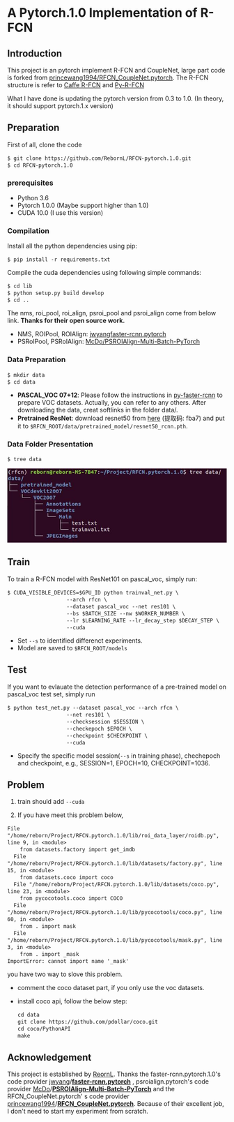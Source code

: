 # A Pytorch.1.0 Implementation of R-FCN

## Introduction

This project is an pytorch implement R-FCN and CoupleNet, large part code is forked from [princewang1994/RFCN_CoupleNet.pytorch](https://github.com/princewang1994/RFCN_CoupleNet.pytorch). The R-FCN structure is refer to [Caffe R-FCN](https://github.com/daijifeng001/R-FCN) and [Py-R-FCN](https://github.com/YuwenXiong/py-R-FCN)

What I have done is updating the pytorch version from 0.3 to 1.0. (In theory, it should support pytorch.1.x version)


## Preparation


First of all, clone the code
```
$ git clone https://github.com/RebornL/RFCN-pytorch.1.0.git
$ cd RFCN-pytorch.1.0
```

### prerequisites

* Python 3.6
* Pytorch 1.0.0 (Maybe support higher than 1.0)
* CUDA 10.0 (I use this version)

### Compilation

Install all the python dependencies using pip:

```
$ pip install -r requirements.txt
```

Compile the cuda dependencies using following simple commands:

```
$ cd lib
$ python setup.py build develop
$ cd ..
```

The nms, roi_pool, roi_align, psroi_pool and psroi_align come from below link. **Thanks for their open source work.**

- NMS, ROIPool, ROIAlign: [jwyangfaster-rcnn.pytorch](https://github.com/jwyang/faster-rcnn.pytorch)
- PSRoIPool, PSRoIAlign: [McDo/PSROIAlign-Multi-Batch-PyTorch](https://github.com/McDo/PSROIAlign-Multi-Batch-PyTorch)

### Data Preparation

```shell
$ mkdir data
$ cd data
```

* **PASCAL_VOC 07+12**: Please follow the instructions in [py-faster-rcnn](https://github.com/rbgirshick/py-faster-rcnn#beyond-the-demo-installation-for-training-and-testing-models) to prepare VOC datasets. Actually, you can refer to any others. After downloading the data, creat softlinks in the folder data/.
* **Pretrained ResNet**: download resnet50 from [here](https://pan.baidu.com/s/1mldNbItcy6T_qAl7sT6faA) (提取码: fba7) and put it to `$RFCN_ROOT/data/pretrained_model/resnet50_rcnn.pth`.

### Data Folder Presentation

```shell
$ tree data
```

![](./images/dataPath.jpg)



## Train

To train a R-FCN model with ResNet101 on pascal_voc, simply run:
```
$ CUDA_VISIBLE_DEVICES=$GPU_ID python trainval_net.py \
				   --arch rfcn \
                   --dataset pascal_voc --net res101 \
                   --bs $BATCH_SIZE --nw $WORKER_NUMBER \
                   --lr $LEARNING_RATE --lr_decay_step $DECAY_STEP \
                   --cuda
```

- Set `--s` to identified differenct experiments. 
- Model are saved to `$RFCN_ROOT/models` 

## Test

If you want to evlauate the detection performance of a pre-trained model on pascal_voc test set, simply run
```
$ python test_net.py --dataset pascal_voc --arch rfcn \
				   --net res101 \
                   --checksession $SESSION \
                   --checkepoch $EPOCH \
                   --checkpoint $CHECKPOINT \
                   --cuda
```
- Specify the specific model session(`--s` in training phase), chechepoch and checkpoint, e.g., SESSION=1, EPOCH=10, CHECKPOINT=1036.

## Problem

1. train should add `--cuda`

2. If you have meet this problem below,

```shell
File "/home/reborn/Project/RFCN.pytorch.1.0/lib/roi_data_layer/roidb.py", line 9, in <module>
    from datasets.factory import get_imdb
  File "/home/reborn/Project/RFCN.pytorch.1.0/lib/datasets/factory.py", line 15, in <module>
    from datasets.coco import coco
  File "/home/reborn/Project/RFCN.pytorch.1.0/lib/datasets/coco.py", line 23, in <module>
    from pycocotools.coco import COCO
  File "/home/reborn/Project/RFCN.pytorch.1.0/lib/pycocotools/coco.py", line 60, in <module>
    from . import mask
  File "/home/reborn/Project/RFCN.pytorch.1.0/lib/pycocotools/mask.py", line 3, in <module>
    from . import _mask
ImportError: cannot import name '_mask'
```

you have two way to slove this problem.

- comment the coco dataset part, if you only use the voc datasets.

- install coco api, follow the below step:

  ```shell
  cd data
  git clone https://github.com/pdollar/coco.git 
  cd coco/PythonAPI
  make
  ```

## Acknowledgement

This project is established by [ReornL](https://github.com/RebornL). Thanks the faster-rcnn.pytorch.1.0's code provider [jwyang](https://github.com/jwyang)/**[faster-rcnn.pytorch](https://github.com/jwyang/faster-rcnn.pytorch)** , psroialign.pytorch's code provider [McDo](https://github.com/McDo)/**[PSROIAlign-Multi-Batch-PyTorch](https://github.com/McDo/PSROIAlign-Multi-Batch-PyTorch)** and the RFCN_CoupleNet.pytorch' s code provider [princewang1994](https://github.com/princewang1994)/**[RFCN_CoupleNet.pytorch](https://github.com/princewang1994/RFCN_CoupleNet.pytorch)**. Because of their excellent job,  I don't need to start my experiment from scratch.
